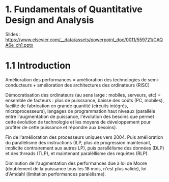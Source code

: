 
# 1. Fundamentals of Quantitative Design and Analysis

Slides : https://www.elsevier.com/__data/assets/powerpoint_doc/0011/559721/CAQA6e_ch1.pptx

# 1.1 Introduction

Amélioration des performances = amélioration des technologies de semi-conducteurs + amélioration des architectures des ordinateurs (RISC)

Démocratisation des ordinateurs (au sens large : mobiles, serveurs, etc) = ensemble de facteurs : plus de puisssance, baisse des coûts (PC, mobiles), 
facilité de fabrication en grande quantité (circuits intégrés, microprocesseurs), langages de programmation haut niveaux (parallèle entre l'augmentation
de puissance, l'évolution des besoins que permet cette évolution de technologie et les moyens de développement pour profiter de cette puissance
et répondre aux besoins).

Fin de l'amélioration des processeurs uniques vers 2004. Puis amélioration du parallélisme des instructions (ILP, plus de progression maintenant, 
implicite contrairement aux autres LP), puis parallélisme des données (DLP) et des threads (TLP), et maintenant paralèllisme des requètes (RLP).

Diminution de l'augmentation des performances due à loi de Moore (doublement de la puissance tous les 18 mois, n'est plus valide), loi d'Amdahl (limitation performances paralélisme).
